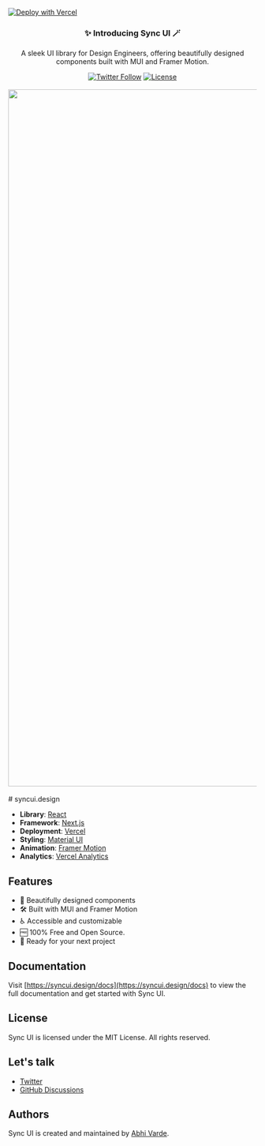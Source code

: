 [![Deploy with Vercel](https://vercel.com/button)](https://vercel.com/new/clone?repository-url=https://github.com/AbhiVarde/abhivarde.in)

<div align="center">
  <h3>✨ Introducing Sync UI 🪄</h3>
  <p>A sleek UI library for Design Engineers, offering beautifully designed components built with MUI and Framer Motion.</p>
  <a href="https://x.com/syncuidesign"><img alt="Twitter Follow" src="https://img.shields.io/twitter/follow/syncuidesign"></a>
  <a href="https://github.com/AbhiVarde/syncui/blob/main/LICENSE.md"><img alt="License" src="https://img.shields.io/badge/License-MIT-yellow.svg"></a>
  <br /> <br />
  <img width="1412" alt="default-og-image" src="https://github.com/user-attachments/assets/b1433ae0-cc11-4341-a8c3-51a1e458a8fc" />
  <br /> <br />
</div>
# syncui.design

- **Library**: [React](https://react.dev/)
- **Framework**: [Next.js](https://nextjs.org/)
- **Deployment**: [Vercel](https://vercel.com)
- **Styling**: [Material UI](https://mui.com/)
- **Animation**: [Framer Motion](https://www.framer.com/motion/)
- **Analytics**: [Vercel Analytics](https://vercel.com/analytics)

## Features

- 🎨 Beautifully designed components
- 🛠️ Built with MUI and Framer Motion
- ♿ Accessible and customizable
- 🆓 100% Free and Open Source.
- 🚀 Ready for your next project
  
## Documentation

Visit [https://syncui.design/docs](https://syncui.design/docs) to view the full documentation and get started with Sync UI.

## License

Sync UI is licensed under the MIT License. All rights reserved.

## Let's talk

- [Twitter](https://x.com/syncuidesign)
- [GitHub Discussions](https://github.com/AbhiVarde/syncui/discussions)

## Authors

Sync UI is created and maintained by [Abhi Varde](https://www.abhivarde.in/).

